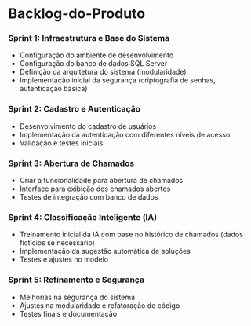 # Backlog-do-Produto

### Sprint 1: Infraestrutura e Base do Sistema
- Configuração do ambiente de desenvolvimento  
- Configuração do banco de dados SQL Server  
- Definição da arquitetura do sistema (modularidade)  
- Implementação inicial da segurança (criptografia de senhas, autenticação básica)  

### Sprint 2: Cadastro e Autenticação
- Desenvolvimento do cadastro de usuários  
- Implementação da autenticação com diferentes níveis de acesso  
- Validação e testes iniciais  

### Sprint 3: Abertura de Chamados
- Criar a funcionalidade para abertura de chamados  
- Interface para exibição dos chamados abertos  
- Testes de integração com banco de dados  

### Sprint 4: Classificação Inteligente (IA)
- Treinamento inicial da IA com base no histórico de chamados (dados fictícios se necessário)  
- Implementação da sugestão automática de soluções  
- Testes e ajustes no modelo  

### Sprint 5: Refinamento e Segurança
- Melhorias na segurança do sistema  
- Ajustes na modularidade e refatoração do código  
- Testes finais e documentação 
